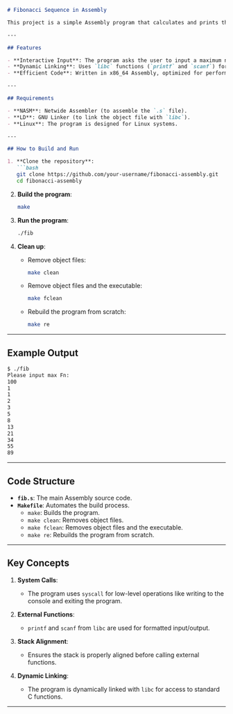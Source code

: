 

```markdown
# Fibonacci Sequence in Assembly

This project is a simple Assembly program that calculates and prints the Fibonacci sequence up to a user-defined maximum value. It demonstrates the use of system calls (`syscall`), external functions from `libc` (like `printf` and `scanf`), and basic Assembly programming concepts.

---

## Features

- **Interactive Input**: The program asks the user to input a maximum number (`max Fn`) and prints all Fibonacci numbers less than that value.
- **Dynamic Linking**: Uses `libc` functions (`printf` and `scanf`) for input/output operations.
- **Efficient Code**: Written in x86_64 Assembly, optimized for performance.

---

## Requirements

- **NASM**: Netwide Assembler (to assemble the `.s` file).
- **LD**: GNU Linker (to link the object file with `libc`).
- **Linux**: The program is designed for Linux systems.

---

## How to Build and Run

1. **Clone the repository**:
   ```bash
   git clone https://github.com/your-username/fibonacci-assembly.git
   cd fibonacci-assembly
   ```

2. **Build the program**:
   ```bash
   make
   ```

3. **Run the program**:
   ```bash
   ./fib
   ```

4. **Clean up**:
   - Remove object files:
     ```bash
     make clean
     ```
   - Remove object files and the executable:
     ```bash
     make fclean
     ```
   - Rebuild the program from scratch:
     ```bash
     make re
     ```

---

## Example Output

```bash
$ ./fib
Please input max Fn: 
100
1
1
2
3
5
8
13
21
34
55
89
```

---

## Code Structure

- **`fib.s`**: The main Assembly source code.
- **`Makefile`**: Automates the build process.
  - `make`: Builds the program.
  - `make clean`: Removes object files.
  - `make fclean`: Removes object files and the executable.
  - `make re`: Rebuilds the program from scratch.

---

## Key Concepts

1. **System Calls**:
   - The program uses `syscall` for low-level operations like writing to the console and exiting the program.

2. **External Functions**:
   - `printf` and `scanf` from `libc` are used for formatted input/output.

3. **Stack Alignment**:
   - Ensures the stack is properly aligned before calling external functions.

4. **Dynamic Linking**:
   - The program is dynamically linked with `libc` for access to standard C functions.

---
